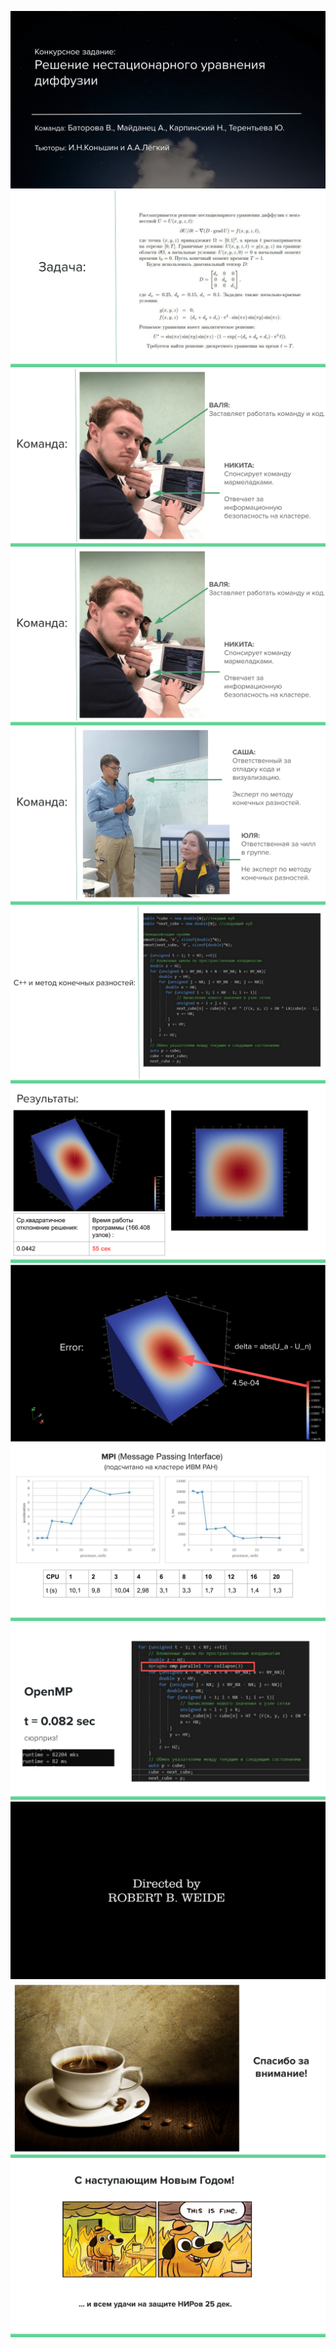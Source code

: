 ![some info about project](Sirius_2024_OpenMP_MPI_Diffusion_eq-01.png)
![](Sirius_2024_OpenMP_MPI_Diffusion_eq-02.png)
![](Sirius_2024_OpenMP_MPI_Diffusion_eq-03.png)
![](Sirius_2024_OpenMP_MPI_Diffusion_eq-03.png)
![](Sirius_2024_OpenMP_MPI_Diffusion_eq-04.png)
![](Sirius_2024_OpenMP_MPI_Diffusion_eq-05.png)
![](Sirius_2024_OpenMP_MPI_Diffusion_eq-06.png)
![](Sirius_2024_OpenMP_MPI_Diffusion_eq-07.png)
![](Sirius_2024_OpenMP_MPI_Diffusion_eq-08.png)
![](Sirius_2024_OpenMP_MPI_Diffusion_eq-09.png)
![](Sirius_2024_OpenMP_MPI_Diffusion_eq-10.png)
![](Sirius_2024_OpenMP_MPI_Diffusion_eq-11.png)
![](Sirius_2024_OpenMP_MPI_Diffusion_eq-12.png)
